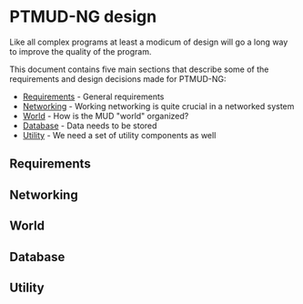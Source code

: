 # PTMUD-NG design

Like all complex programs at least a modicum of design will go a long way
to improve the quality of the program.

This document contains five main sections that describe some of the
requirements and design decisions made for PTMUD-NG:

* [Requirements](#Requirements) - General requirements
* [Networking](#Networking) - Working networking is quite crucial in a networked system
* [World](#World) - How is the MUD "world" organized?
* [Database](#Database) - Data needs to be stored
* [Utility](#Utility) - We need a set of utility components as well

## Requirements

## Networking

## World

## Database

## Utility
